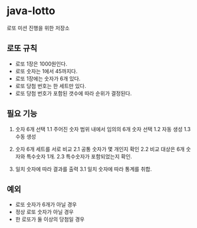 # java-lotto
로또 미션 진행을 위한 저장소

## 로또 규칙

- 로또 1장은 1000원인다.
- 로또 숫자는 1에서 45까지다.
- 로또 1장에는 숫자가 6개 있다.
- 로또 당첨 번호는 한 세트만 있다.
- 로또 당첨 번호가 포함된 갯수에 따라 순위가 결정된다.

## 필요 기능

1. 숫자 6개 선택
    1.1 주어진 숫자 범위 내에서 임의의 6개 숫자 선택
    1.2 자동 생성
    1.3 수동 생성

2. 숫자 6개 세트를 서로 비교
    2.1 공통 숫자가 몇 개인지 확인
    2.2 비교 대상은 6개 숫자와 특수숫자 1개.
    2.3 특수숫자가 포함되었는지 확인.
    
3. 일치 숫자에 따라 결과를 출력
    3.1 일치 숫자에 따라 통계를 취합.

## 예외
- 로또 숫자가 6개가 아닐 경우
- 정상 로또 숫자가 아닐 경우
- 한 로또가 둘 이상의 당첨일 경우
    


